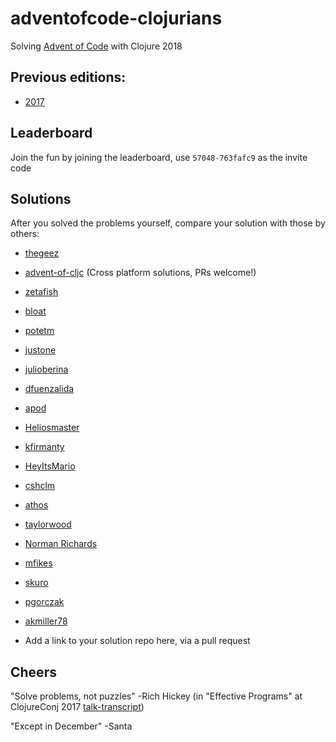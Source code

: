 # adventofcode-clojurians

Solving [Advent of Code](http://adventofcode.com) with Clojure 2018

## Previous editions:
- [2017](https://github.com/adventofcode-clojurians/adventofcode-clojurians/blob/master/2017.md)

## Leaderboard
Join the fun by joining the leaderboard, use `57048-763fafc9` as the invite code

## Solutions
After you solved the problems yourself, compare your solution with those by others:

- [thegeez](https://github.com/thegeez/clj-advent-of-code-2018)
- [advent-of-cljc](https://github.com/borkdude/advent-of-cljc) (Cross platform solutions, PRs welcome!)
- [zetafish](https://github.com/zetafish/adventofcode-2018)
- [bloat](https://github.com/bloat/aoc2018)
- [potetm](https://github.com/potetm/advent-of-code)
- [justone](https://github.com/justone/adventofcode/tree/master/2018)
- [julioberina](https://github.com/julioberina/AdventOfCode-2018)
- [dfuenzalida](https://github.com/dfuenzalida/adventofcode/tree/master/advent2018)
- [apod](https://github.com/apod/advent-of-code-2018)
- [Heliosmaster](https://github.com/Heliosmaster/advent-of-code-2018)
- [kfirmanty](https://github.com/kfirmanty/advent-of-code-2018)
- [HeyItsMario](https://github.com/HeyItsMario/AdventOfCode2018)
- [cshclm](https://gitlab.com/cshclm/advent-of-code-2018)
- [athos](https://github.com/athos/advent-of-code-2018)
- [taylorwood](https://github.com/taylorwood/advent-of-code)
- [Norman Richards](https://github.com/orb/advent2018)
- [mfikes](https://github.com/mfikes/advent-of-code)
- [skuro](https://github.com/skuro/adventofcode2018)
- [pgorczak](https://github.com/pgorczak/adventofcode-clj/tree/master/src/aoc2018)
- [akmiller78](https://github.com/akmiller78/AdventOfCode2018)

- Add a link to your solution repo here, via a pull request

## Cheers

"Solve problems, not puzzles" -Rich Hickey (in "Effective Programs" at ClojureConj 2017 [talk-transcript](https://github.com/matthiasn/talk-transcripts/blob/master/Hickey_Rich/EffectivePrograms.md))

"Except in December" -Santa
